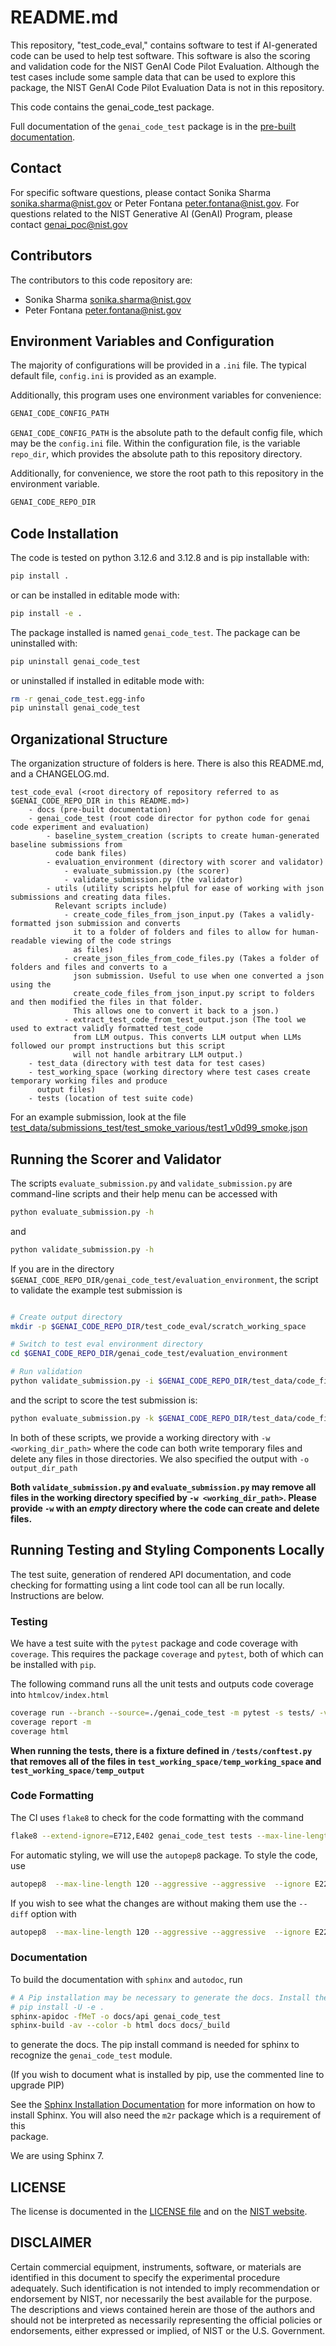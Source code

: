 # README.md

This repository, "test_code_eval," contains software to
test if AI-generated code can be used to help test software. This software is also the
scoring and validation code for the NIST GenAI Code Pilot Evaluation. 
Although the test cases include some sample data that can be used to explore this package, the 
NIST GenAI Code Pilot Evaluation Data is not in this repository.

This code contains the genai_code_test package. 

Full documentation of the `genai_code_test` package is in the [pre-built documentation](docs/_build/index.html).


## Contact

For specific software questions, please contact Sonika Sharma <sonika.sharma@nist.gov> or Peter Fontana <peter.fontana@nist.gov>. For questions
related to the NIST Generative AI (GenAI) Program, please contact <genai_poc@nist.gov>

## Contributors

The contributors to this code repository are:

* Sonika Sharma <sonika.sharma@nist.gov>
* Peter Fontana <peter.fontana@nist.gov>


## Environment Variables and Configuration

The majority of configurations will be provided in a `.ini` file. The typical default file,
`config.ini` is provided as an example. 

Additionally, this program uses one environment variables for convenience:

```bash
GENAI_CODE_CONFIG_PATH
```

`GENAI_CODE_CONFIG_PATH` is the absolute path to the default config file, which may be 
the `config.ini` file. Within the configuration file, is the variable `repo_dir`, which provides the absolute path 
to this repository directory.

Additionally, for convenience, we store the root path to this repository in the environment variable.

```bash
GENAI_CODE_REPO_DIR
```

## Code Installation

The code is tested on python 3.12.6 and 3.12.8 and is pip installable with:

```bash
pip install .
```

or can be installed in editable mode with:

```bash
pip install -e .
```

The package installed is named `genai_code_test`. The package can be uninstalled with:

```bash
pip uninstall genai_code_test
```

or uninstalled if installed in editable mode with:

```bash
rm -r genai_code_test.egg-info
pip uninstall genai_code_test
````


## Organizational Structure

The organization structure of folders is here. There is also this README.md, and a CHANGELOG.md.

    test_code_eval (<root directory of repository referred to as $GENAI_CODE_REPO_DIR in this README.md>)
        - docs (pre-built documentation)
        - genai_code_test (root code director for python code for genai code experiment and evaluation)
            - baseline_system_creation (scripts to create human-generated baseline submissions from
              code bank files)
            - evaluation_environment (directory with scorer and validator)
                - evaluate_submission.py (the scorer)
                - validate_submission.py (the validator)
            - utils (utility scripts helpful for ease of working with json submissions and creating data files.
              Relevant scripts include)
                - create_code_files_from_json_input.py (Takes a validly-formatted json submission and converts
                  it to a folder of folders and files to allow for human-readable viewing of the code strings
                  as files)
                - create_json_files_from_code_files.py (Takes a folder of folders and files and converts to a 
                  json submission. Useful to use when one converted a json using the 
                  create_code_files_from_json_input.py script to folders and then modified the files in that folder.
                  This allows one to convert it back to a json.)
                - extract_test_code_from_test_output.json (The tool we used to extract validly formatted test_code
                  from LLM outpus. This converts LLM output when LLMs followed our prompt instructions but this script
                  will not handle arbitrary LLM output.)
        - test_data (directory with test data for test cases)
        - test_working_space (working directory where test cases create temporary working files and produce
          output files)
        - tests (location of test suite code)

For an example submission, look at the file 
[test_data/submissions_test/test_smoke_various/test1_v0d99_smoke.json](test_data/submissions_test/test_smoke_various/test1_v0d99_smoke.json)


 ## Running the Scorer and Validator
The scripts `evaluate_submission.py` and `validate_submission.py` are command-line scripts and their help menu
can be accessed with

```bash
python evaluate_submission.py -h
```

and 

```bash
python validate_submission.py -h
```

If you are in the directory `$GENAI_CODE_REPO_DIR/genai_code_test/evaluation_environment`, the script to validate the
example test submission is

```bash

# Create output directory
mkdir -p $GENAI_CODE_REPO_DIR/test_code_eval/scratch_working_space 

# Switch to test eval environment directory
cd $GENAI_CODE_REPO_DIR/genai_code_test/evaluation_environment

# Run validation
python validate_submission.py -i $GENAI_CODE_REPO_DIR/test_data/code_files_test/prob_data/input_smoke_v1d00.json -o $GENAI_CODE_REPO_DIR/scratch_output/evaluation -w $GENAI_CODE_REPO_DIR/scratch_working_space -s $GENAI_CODE_REPO_DIR/test_data/submissions_test/test_smoke_various/test1_smoke.json -v```
```

and the script to score the test submission is:

```bash
python evaluate_submission.py -k $GENAI_CODE_REPO_DIR/test_data/code_files_test/key_data/key_smoke_v1d00.json -o $GENAI_CODE_REPO_DIR/scratch_output/evaluation -w $GENAI_CODE_REPO_DIR/scratch_working_space -s $GENAI_CODE_REPO_DIR/test_data/submissions_test/test_smoke_various/test1_smoke.json
```

In both of these scripts, we provide a working directory with `-w <working_dir_path>` where the code can both
write temporary files and delete any files in those directories. We also specified the output with `-o output_dir_path`

**Both `validate_submission.py` and `evaluate_submission.py` may remove all files in the working directory specified by 
`-w <working_dir_path>`.  Please provide `-w` with an *empty* directory where the code can create and delete files.**


## Running Testing and Styling Components Locally

The test suite, generation of rendered API documentation, and code checking for
formatting using a lint code tool can all be run locally. Instructions
are below.

### Testing

We have a test suite with the `pytest` package and code coverage with `coverage`. This requires the package `coverage` 
and `pytest`, both of which can be installed with `pip`.

The following command runs all the unit tests and outputs code coverage into `htmlcov/index.html`

```bash
coverage run --branch --source=./genai_code_test -m pytest -s tests/ -v
coverage report -m
coverage html
```

**When running the tests, there is a fixture defined in `/tests/conftest.py` that removes all of the files in `test_working_space/temp_working_space`
and `test_working_space/temp_output`**

### Code Formatting

The CI uses `flake8` to check for the code formatting with the command

```bash
flake8 --extend-ignore=E712,E402 genai_code_test tests --max-line-length=120 --exclude=docs,./.* 
```

For automatic styling, we will use the `autopep8` package. To style the code, use

```bash
autopep8  --max-line-length 120 --aggressive --aggressive  --ignore E226,E24,W50,W690,E712,E402 -r genai_code_test tests --in-place
```

If you wish to see what the changes are without making them use the `--diff` option with

```bash
autopep8  --max-line-length 120 --aggressive --aggressive  --ignore E226,E24,W50,W690,E712,E402 -r genai_code_test tests --diff
```

### Documentation

To build the documentation with `sphinx` and `autodoc`, run

```bash
# A Pip installation may be necessary to generate the docs. Install the package with:
# pip install -U -e .
sphinx-apidoc -fMeT -o docs/api genai_code_test
sphinx-build -av --color -b html docs docs/_build
```

to generate the docs. The pip install command is needed for sphinx to recognize the `genai_code_test` module.

(If you wish to document what is installed by pip, use the commented line to upgrade PIP)

See the [Sphinx Installation Documentation](https://www.sphinx-doc.org/en/master/usage/installation.html) 
for more information on how to install Sphinx. You will also need the `m2r` package which is a requirement of this  
package.

We are using Sphinx 7.


## LICENSE

The license is documented in the [LICENSE file](LICENSE.md) and on the [NIST website](https://www.nist.gov/topics/data/public-access-nist-research/copyright-fair-use-and-licensing-statements-srd-data-and).

## DISCLAIMER

Certain commercial equipment, instruments, software, or materials are identified in this document
to specify the experimental procedure adequately. Such identification is not intended to imply
recommendation or endorsement by NIST, nor necessarily the best available for the purpose. The
descriptions and views contained herein are those of the authors and should not be interpreted as
necessarily representing the official policies or endorsements, either expressed or implied, of NIST
or the U.S. Government.
